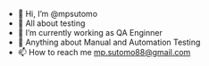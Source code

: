 - 👋 Hi, I’m @mpsutomo
- 👀 All about testing
- 🌱 I’m currently working as QA Enginner
- 💞️ Anything about Manual and Automation Testing
- 📫 How to reach me mp.sutomo88@gmail.com

<!---
mpsutomo/mpsutomo is a ✨ special ✨ repository because its `README.md` (this file) appears on your GitHub profile.
You can click the Preview link to take a look at your changes.
--->
